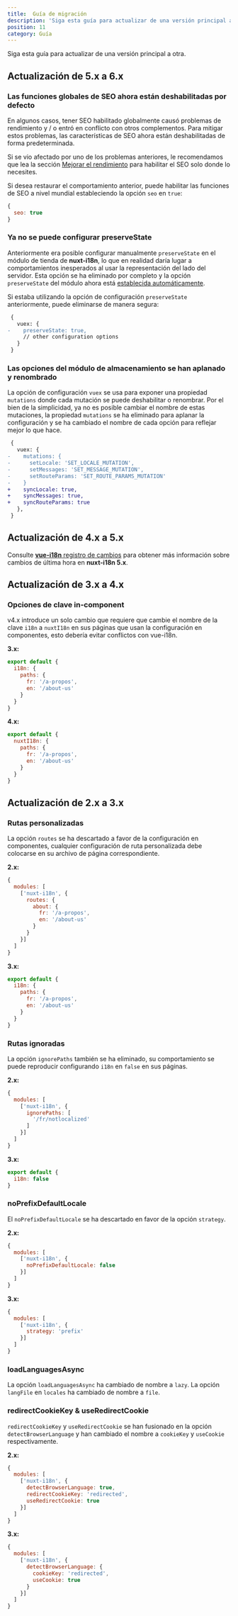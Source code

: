```yaml
---
title:  Guía de migración
description: 'Siga esta guía para actualizar de una versión principal a otra.'
position: 11
category: Guía
---
```


Siga esta guía para actualizar de una versión principal a otra.


## Actualización de 5.x a 6.x

### Las funciones globales de SEO ahora están deshabilitadas por defecto

En algunos casos, tener SEO habilitado globalmente causó problemas de rendimiento y / o entró en conflicto con otros complementos. Para mitigar estos problemas, las características de SEO ahora están deshabilitadas de forma predeterminada.

Si se vio afectado por uno de los problemas anteriores, le recomendamos que lea la sección [Mejorar el rendimiento](/seo#improving-performance) para habilitar el SEO solo donde lo necesites.

Si desea restaurar el comportamiento anterior, puede habilitar las funciones de SEO a nivel mundial estableciendo la opción `seo` en `true`:

```js
{
  seo: true
}
```

### Ya no se puede configurar preserveState

Anteriormente era posible configurar manualmente `preserveState` en el módulo de tienda de **nuxt-i18n**, lo que en realidad daría lugar a comportamientos inesperados al usar la representación del lado del servidor. Esta opción se ha eliminado por completo y la opción `preserveState` del módulo ahora está [establecida automáticamente](https://github.com/nuxt-community/i18n-module/blob/05e9d1f80715cc23a545adf4303e49af3ee40ac3/src/plugins/main.js#L77).

Si estaba utilizando la opción de configuración `preserveState` anteriormente, puede eliminarse de manera segura:

```diff
 {
   vuex: {
-    preserveState: true,
     // other configuration options
   }
 }
```

### Las opciones del módulo de almacenamiento se han aplanado y renombrado

La opción de configuración `vuex` se usa para exponer una propiedad `mutations` donde cada mutación se puede deshabilitar o renombrar. Por el bien de la simplicidad, ya no es posible cambiar el nombre de estas mutaciones, la propiedad `mutations` se ha eliminado para aplanar la configuración y se ha cambiado el nombre de cada opción para reflejar mejor lo que hace.

```diff
 {
   vuex: {
-    mutations: {
-      setLocale: 'SET_LOCALE_MUTATION',
-      setMessages: 'SET_MESSAGE_MUTATION',
-      setRouteParams: 'SET_ROUTE_PARAMS_MUTATION'
-    }
+    syncLocale: true,
+    syncMessages: true,
+    syncRouteParams: true
   },
 }
 ```

## Actualización de 4.x a 5.x

Consulte [**vue-i18n** registro de cambios](https://github.com/kazupon/vue-i18n/blob/dev/CHANGELOG.md#800-2018-06-23) para obtener más información sobre cambios de última hora en **nuxt-i18n 5.x**.

## Actualización de 3.x a 4.x

### Opciones de clave in-component

v4.x introduce un solo cambio que requiere que cambie el nombre de la clave `i18n` a `nuxtI18n` en sus páginas que usan la configuración en componentes, esto debería evitar conflictos con vue-i18n.

**3.x:**

```js {}[pages/about.vue]
export default {
  i18n: {
    paths: {
      fr: '/a-propos',
      en: '/about-us'
    }
  }
}
```

**4.x:**

```js {}[pages/about.vue]
export default {
  nuxtI18n: {
    paths: {
      fr: '/a-propos',
      en: '/about-us'
    }
  }
}
```

## Actualización de 2.x a 3.x

### Rutas personalizadas

La opción `routes` se ha descartado a favor de la configuración en componentes, cualquier configuración de ruta personalizada debe colocarse en su archivo de página correspondiente.

**2.x:**

```js {}[nuxt.config.js]
{
  modules: [
    ['nuxt-i18n', {
      routes: {
        about: {
          fr: '/a-propos',
          en: '/about-us'
        }
      }
    }]
  ]
}
```

**3.x:**

```js {}[pages/about.vue]
export default {
  i18n: {
    paths: {
      fr: '/a-propos',
      en: '/about-us'
    }
  }
}
```

### Rutas ignoradas


La opción `ignorePaths` también se ha eliminado, su comportamiento se puede reproducir configurando `i18n` en `false` en sus páginas.

**2.x:**

```js {}[nuxt.config.js]
{
  modules: [
    ['nuxt-i18n', {
      ignorePaths: [
        '/fr/notlocalized'
      ]
    }]
  ]
}
```

**3.x:**

```js {}[pages/fr/notlocalized.vue]
export default {
  i18n: false
}
```

### noPrefixDefaultLocale

El `noPrefixDefaultLocale` se ha descartado en favor de la opción `strategy`.


**2.x:**

```js {}[nuxt.config.js]
{
  modules: [
    ['nuxt-i18n', {
      noPrefixDefaultLocale: false
    }]
  ]
}
```

**3.x:**

```js {}[nuxt.config.js]
{
  modules: [
    ['nuxt-i18n', {
      strategy: 'prefix'
    }]
  ]
}
```

### loadLanguagesAsync

La opción `loadLanguagesAsync` ha cambiado de nombre a `lazy`. La opción  `langFile` en `locales` ha cambiado de nombre a `file`.

### redirectCookieKey & useRedirectCookie

`redirectCookieKey` y `useRedirectCookie` se han fusionado en la opción `detectBrowserLanguage` y han cambiado el nombre a `cookieKey` y `useCookie` respectivamente.

**2.x:**

```js {}[nuxt.config.js]
{
  modules: [
    ['nuxt-i18n', {
      detectBrowserLanguage: true,
      redirectCookieKey: 'redirected',
      useRedirectCookie: true
    }]
  ]
}
```

**3.x:**

```js {}[nuxt.config.js]
{
  modules: [
    ['nuxt-i18n', {
      detectBrowserLanguage: {
        cookieKey: 'redirected',
        useCookie: true
      }
    }]
  ]
}
```
